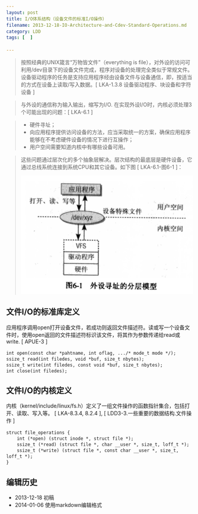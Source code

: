 ```yaml
---
layout: post
title: I/O体系结构（设备文件的标准I/O操作）
filename: 2013-12-18-IO-Architecture-and-Cdev-Standard-Operations.md
category: LDD
tags: [  ]

---
```


> 按照经典的UNIX箴言“万物皆文件”（everything is file），对外设的访问可利用/dev目录下的设备文件完成，程序对设备的处理完全类似于常规文件。设备驱动程序的任务是支持应用程序经由设备文件与设备通信，即，按适当的方式在设备上读取/写入数据。[ LKA-1.3.8 设备驱动程序、块设备和字符设备 ]
 
> 与外设的通信称为输入输出，缩写为I/O. 在实现外设I/O时，内核必须处理3个可能出现的问题：[ LKA-6.1 ]

> - 硬件寻址；
> - 向应用程序提供访问设备的方法，应当采取统一的方案，确保应用程序能够在不考虑硬件设备的情况下进行互操作；
> - 用户空间需要知道内核中有哪些设备可用。

> 这些问题通过层次化的多个抽象层解决。层次结构的最底层是硬件设备，它通过总线系统连接到系统CPU和其它设备。如下图 [ LKA-6.1-图6-1 ]：
> 
> ![LKA-6.1-Figure6.1-Layer-model-for-addressing-peripherals](/images/LDD/LKA-6.1-Figure6.1-Layer-model-for-addressing-peripherals.png)


## 文件I/O的标准库定义

应用程序调用open打开设备文件，若成功则返回文件描述符。读或写一个设备文件时，使用open返回的文件描述符标识该文件，将其作为参数传递给read或write. [ APUE-3 ]

    int open(const char *pahtname, int oflag, .../* mode_t mode */);
    ssize_t read(int filedes, void *buf, size_t nbytes);
    ssize_t write(int filedes, const void *buf, size_t nbytes);
    int close(int filedes);


## 文件I/O的内核定义
 
内核（kernel/include/linux/fs.h）定义了一组文件操作的函数指针集合，包括打开、读取、写入等。 [ LKA-8.3.4, 8.2.4 ], [ LDD3-3.一些重要的数据结构.文件操作 ]

    struct file_operations {
        int (*open) (struct inode *, struct file *);
        ssize_t (*read) (struct file *, char __user *, size_t, loff_t *);
        ssize_t (*write) (struct file *, const char __user *, size_t, loff_t *); 
    }


## 编辑历史

- 2013-12-18 初稿
- 2014-01-06 使用markdown编辑格式